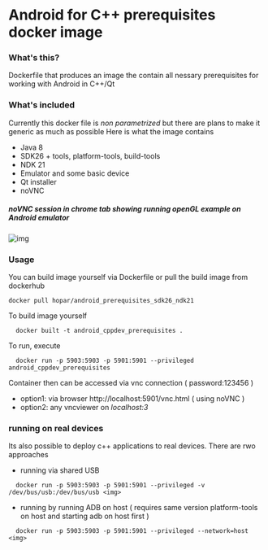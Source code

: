 # Android for C++ prerequisites docker image


### What's this?
Dockerfile that produces an image the contain all nessary prerequisites for working with Android in C++/Qt

### What's included
Currently this docker file is *non parametrized* but there are plans to make it generic as much as possible
Here is what the image contains
- Java 8
- SDK26 + tools, platform-tools, build-tools
- NDK 21
- Emulator and some basic device 
- Qt installer
- noVNC

##### noVNC session in chrome tab showing running openGL example on Android emulator
![img](https://i.ibb.co/yPpbhtw/lolqt-2.png)

### Usage
You can build image yourself via Dockerfile or pull the build image from dockerhub 
```
docker pull hopar/android_prerequisites_sdk26_ndk21

```
To build image yourself
```
  docker built -t android_cppdev_prerequisites .
```

To run, execute 

```
  docker run -p 5903:5903 -p 5901:5901 --privileged android_cppdev_prerequisites
```
Container then can be accessed via vnc connection ( password:123456 )
- option1: via browser http://localhost:5901/vnc.html  ( using noVNC )
- option2: any vncviewer on *localhost:3*

### running on real devices 

Its also possible to deploy c++ applications to real devices. There are rwo approaches

- running via shared USB
```
  docker run -p 5903:5903 -p 5901:5901 --privileged -v /dev/bus/usb:/dev/bus/usb <img> 
```

- running by running ADB on host ( requires same version platform-tools on host and starting adb on host first )
```
  docker run -p 5903:5903 -p 5901:5901 --privileged --network=host <img> 
```
